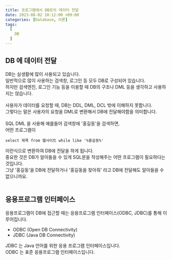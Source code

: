 ```yaml
---
title: 프로그램에서 DB로의 데이터 전달
date: 2023-08-02 10:12:00 +09:00
categories: [Database, 이론]
tags:
  [
    DB
  ]
---
```


## DB 에 데이터 전달
DB는 실생활에 많이 사용되고 있습니다.<br>
일반적으로 많이 사용하는 검색창, 로그인 등 모두 DB로 구성되어 있습니다.<br>
하지만 검색엔진, 로그인 기능 등을 이용할 때 DB의 구조나 DML 등을 생각하고 사용하지는 않습니다.<br>
<br>
사용자가 데이터를 요청할 때, DB는 DDL, DML, DCL 밖에 이해하지 못합니다.<br>
그렇다는 말은 사용자의 요청을 DML로 변환해서 DB에 전달해야함을 의미합니다.<br>
<br>
SQL DML 을 사용해 예를들어 검색창에 '홍길동'을 검색하면,<br>
어떤 프로그램이 
```
select 제목 from 웹사이트 while like '%홍길동%'
```
이런식으로 변환하여 DB에 전달을 하게 됩니다.<br>
중요한 것은 DB가 알아들을 수 있게 SQL문을 작성해주는 어떤 프로그램이 필요하다는 것입니다.<br>
그냥 '홍길동'을 DB에 전달하거나 '홍길동을 찾아줘' 라고 DB에 전달해도 알아들을 수 없으니까요.<br>
<br>
## 응용프로그램 인터페이스
응용프로그램이 DB에 접근할 때는 응용프로그램 인터페이스(ODBC, JDBC)를 통해 이루어집니다.<br>
- ODBC (Open DB Connectivity)
- JDBC (Java DB Connectivity)

JDBC 는 Java 언어를 위한 응용 프로그램 인터페이스입니다.<br>
ODBC 는 표준 응용프로그램 인터페이스입니다.<br>

